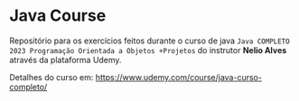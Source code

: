 # Java Course
Repositório para os exercícios feitos durante o curso de java ``Java COMPLETO 2023 Programação Orientada a Objetos +Projetos`` do instrutor **Nelio Alves** através da plataforma Udemy.

Detalhes do curso em: https://www.udemy.com/course/java-curso-completo/

